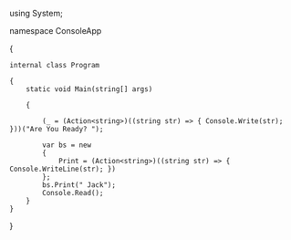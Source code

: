 using System;

namespace ConsoleApp

{
    
    internal class Program
    
    {
        static void Main(string[] args)
        
        {
        
            (_ = (Action<string>)((string str) => { Console.Write(str); }))("Are You Ready? ");

            var bs = new
            {             
                Print = (Action<string>)((string str) => { Console.WriteLine(str); })
            };
            bs.Print(" Jack");
            Console.Read();
        }
    }
}
